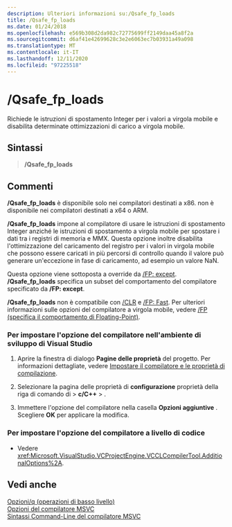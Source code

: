 ```yaml
---
description: Ulteriori informazioni su:/Qsafe_fp_loads
title: /Qsafe_fp_loads
ms.date: 01/24/2018
ms.openlocfilehash: e569b308d2da982c72775699ff2149daa45a8f2a
ms.sourcegitcommit: d6af41e42699628c3e2e6063ec7b03931a49a098
ms.translationtype: MT
ms.contentlocale: it-IT
ms.lasthandoff: 12/11/2020
ms.locfileid: "97225518"
---
```

# <a name="qsafe_fp_loads"></a>/Qsafe_fp_loads

Richiede le istruzioni di spostamento Integer per i valori a virgola mobile e disabilita determinate ottimizzazioni di carico a virgola mobile.

## <a name="syntax"></a>Sintassi

> **/Qsafe_fp_loads**

## <a name="remarks"></a>Commenti

**/Qsafe_fp_loads** è disponibile solo nei compilatori destinati a x86. non è disponibile nei compilatori destinati a x64 o ARM.

**/Qsafe_fp_loads** impone al compilatore di usare le istruzioni di spostamento Integer anziché le istruzioni di spostamento a virgola mobile per spostare i dati tra i registri di memoria e MMX. Questa opzione inoltre disabilita l'ottimizzazione del caricamento del registro per i valori in virgola mobile che possono essere caricati in più percorsi di controllo quando il valore può generare un'eccezione in fase di caricamento, ad esempio un valore NaN.

Questa opzione viene sottoposta a override da [/FP: except](fp-specify-floating-point-behavior.md). **/Qsafe_fp_loads** specifica un subset del comportamento del compilatore specificato da **/FP: except**.

**/Qsafe_fp_loads** non è compatibile con [/CLR](clr-common-language-runtime-compilation.md) e [/FP: Fast](fp-specify-floating-point-behavior.md). Per ulteriori informazioni sulle opzioni del compilatore a virgola mobile, vedere [/FP (specifica il comportamento di Floating-Point)](fp-specify-floating-point-behavior.md).

### <a name="to-set-this-compiler-option-in-the-visual-studio-development-environment"></a>Per impostare l'opzione del compilatore nell'ambiente di sviluppo di Visual Studio

1. Aprire la finestra di dialogo **Pagine delle proprietà** del progetto. Per informazioni dettagliate, vedere [Impostare il compilatore e le proprietà di compilazione](../working-with-project-properties.md).

1. Selezionare la pagina delle proprietà di **configurazione** proprietà della riga di comando di  >  **c/C++**  >   .

1. Immettere l'opzione del compilatore nella casella **Opzioni aggiuntive** . Scegliere **OK** per applicare la modifica.

### <a name="to-set-this-compiler-option-programmatically"></a>Per impostare l'opzione del compilatore a livello di codice

- Vedere <xref:Microsoft.VisualStudio.VCProjectEngine.VCCLCompilerTool.AdditionalOptions%2A>.

## <a name="see-also"></a>Vedi anche

[Opzioni/q (operazioni di basso livello)](q-options-low-level-operations.md)<br/>
[Opzioni del compilatore MSVC](compiler-options.md)<br/>
[Sintassi Command-Line del compilatore MSVC](compiler-command-line-syntax.md)
